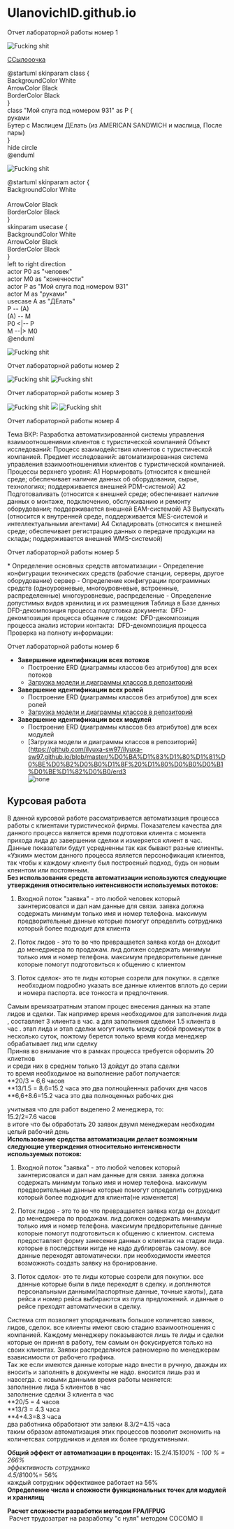 <H1>UlanovichID.github.io</H1>
<body><p><font size="5" color="red" face="Arial"></font>Отчет лабораторной работы номер 1</p>
  <img src="https://github.com/ilyuxa-sw97/UlanovichID.github.io/blob/master/model12346.png" alt="Fucking shit">

  <p><a href="https://github.com/ilyuxa-sw97/UlanovichID.github.io/blob/master/model.png">ССылооочка</a></p>
 
  <p><font size="5" color="red" face="Arial"></font>@startuml
skinparam class {<br />
	BackgroundColor White<br />
	ArrowColor Black<br />
	BorderColor Black<br />
}<br />
class "Мой слуга под номером 931" as P {<br />
 руками<br />
Бутер с Маслицем ДЕлать (из AMERICAN SANDWICH и маслица, После пары)<br />
}<br />
hide circle<br />
@enduml<br />
</p>
<img src="https://github.com/ilyuxa-sw97/UlanovichID.github.io/blob/master/%D0%91%D0%B5%D0%B7%D1%8B%D0%BC%D1%8F%D0%BD%D0%BD%D1%8B%D0%B9.png" alt="Fucking shit">

<p><font size="5" color="red" face="Arial"></font>@startuml
skinparam actor {<br />
	BackgroundColor White<br /><br />
	ArrowColor Black<br />
	BorderColor Black<br />
}<br />
skinparam usecase {<br />
	BackgroundColor White<br />
	ArrowColor Black<br />
	BorderColor Black<br />
}<br />
left to right direction<br />
actor P0 as "человек"<br />
actor M0 as "конечности"<br />
actor P as "Мой слуга под номером 931"<br />
actor M as "руками"<br />
usecase A as "ДЕлать"<br />
P -- (A)<br />
(A) -- M<br />
P0 <|-- P<br />
M --|> M0<br />
@enduml</p>

<img src="https://github.com/ilyuxa-sw97/UlanovichID.github.io/blob/master/%D0%91%D0%B5%D0%B7%D1%8B%D0%BC%D1%8F%D0%BD%D0%BD%D1%8B%D0%B91.png" alt="Fucking shit">



<p><font size="5" color="red" face="Arial"></font>Отчет лабораторной работы номер 2</p>
<img src="https://github.com/ilyuxa-sw97/UlanovichID.github.io/blob/master/lab3/model2.png" alt="Fucking shit">
<img src="https://github.com/ilyuxa-sw97/UlanovichID.github.io/blob/master/lab3/model1.png" alt="Fucking shit">

<p><font size="5" color="red" face="Arial"></font>Отчет лабораторной работы номер 3</p>
<img src="https://github.com/ilyuxa-sw97/UlanovichID.github.io/blob/master/lab3/model2.png" alt="Fucking shit">
<img src="https://github.com/ilyuxa-sw97/UlanovichID.github.io/blob/master/lab3/model.png">
<img src="https://github.com/ilyuxa-sw97/UlanovichID.github.io/blob/master/lab3/model3.png" alt="Fucking shit">
<p><font size="5" color="red" face="Arial"></font>Отчет лабораторной работы номер 4</p>
Тема ВКР:
Разработка автоматизированной системы управления взаимоотношениями клиентов с туристической компанией
Объект исследований:
Процесс взаимодействия клиентов с туристической компанией.
Предмет исследований:
автоматизированная система управления взаимоотношениями клиентов с туристической компанией.
Процессы верхнего уровня:
A1 Нормировать (относится к внешней среде; обеспечивает наличие данных об оборудовании, сырье, технологиях; поддерживается внешней PDM-системой)
A2 Подготоваливать (относится к внешней среде; обеспечивает наличие данных о монтаже, подключению, обслуживанию и ремонту оборудования; поддерживается внешней EAM-системой)
A3 Выпускать (относится к внутренней среде, поддерживается MES-системой и интеллектуальными агентами)
A4 Складировать (относится к внешней среде; обеспечивает регистрацию данных о передаче продукции на склады; поддерживается внешней WMS-системой)
<img src="https://github.com/ilyuxa-sw97/ilyuxa-sw97.github.io/blob/master/%D0%BA%D1%83%D1%80%D1%81%D0%BE%D0%B2%D0%B0%D1%8F%20%D1%80%D0%B0%D0%B1%D0%BE%D1%82%D0%B0/model.png" alt="">
<img src="https://github.com/ilyuxa-sw97/ilyuxa-sw97.github.io/blob/master/%D0%BA%D1%83%D1%80%D1%81%D0%BE%D0%B2%D0%B0%D1%8F%20%D1%80%D0%B0%D0%B1%D0%BE%D1%82%D0%B0/model (1).png" alt="">
<img src="https://github.com/ilyuxa-sw97/ilyuxa-sw97.github.io/blob/master/%D0%BA%D1%83%D1%80%D1%81%D0%BE%D0%B2%D0%B0%D1%8F%20%D1%80%D0%B0%D0%B1%D0%BE%D1%82%D0%B0/model%20(2).png" alt="">
<img src="https://github.com/ilyuxa-sw97/ilyuxa-sw97.github.io/blob/master/%D0%BA%D1%83%D1%80%D1%81%D0%BE%D0%B2%D0%B0%D1%8F%20%D1%80%D0%B0%D0%B1%D0%BE%D1%82%D0%B0/model%20(5).png" alt="">
<img src="https://github.com/ilyuxa-sw97/ilyuxa-sw97.github.io/blob/master/%D0%BA%D1%83%D1%80%D1%81%D0%BE%D0%B2%D0%B0%D1%8F%20%D1%80%D0%B0%D0%B1%D0%BE%D1%82%D0%B0/model%20(6).png" alt="">
















<p><font size="5" color="red" face="Arial"></font>Отчет лабораторной работы номер 5</p>
* Определение основных средств автоматизации
  - Определение конфигурации технических средств (рабочие станции, серверы, другое оборудование)
 	сервер
  - Определение конфигурации программных средств (одноуровневые, многоуровневые, встроенные, распределенные)
  многоуровневые, распределеные
  - Определение допустимых видов хранилищ и их размещения
  Таблица в Базе данных
 DFD-декомпозиция процесса подготовка документа:
 <img src="https://github.com/ilyuxa-sw97/ilyuxa-sw97.github.io/blob/master/%D0%BA%D1%83%D1%80%D1%81%D0%BE%D0%B2%D0%B0%D1%8F%20%D1%80%D0%B0%D0%B1%D0%BE%D1%82%D0%B0/podgotovka_dokumentov.png" alt="">
  DFD-декомпозиция процесса общение с лидом:
  <img src="https://github.com/ilyuxa-sw97/ilyuxa-sw97.github.io/blob/master/%D0%BA%D1%83%D1%80%D1%81%D0%BE%D0%B2%D0%B0%D1%8F%20%D1%80%D0%B0%D0%B1%D0%BE%D1%82%D0%B0/obshenie_s%20_lid.png" alt="">
  DFD-декомпозиция процесса анализ истории контакта:
    <img src="https://github.com/ilyuxa-sw97/ilyuxa-sw97.github.io/blob/master/%D0%BA%D1%83%D1%80%D1%81%D0%BE%D0%B2%D0%B0%D1%8F%20%D1%80%D0%B0%D0%B1%D0%BE%D1%82%D0%B0/histiry_of_client.png" alt="">
  DFD-декомпозиция процесса Проверка на полноту информации:
    <img src="https://github.com/ilyuxa-sw97/ilyuxa-sw97.github.io/blob/master/%D0%BA%D1%83%D1%80%D1%81%D0%BE%D0%B2%D0%B0%D1%8F%20%D1%80%D0%B0%D0%B1%D0%BE%D1%82%D0%B0/polnota_info.png" alt="">
  <p><font size="5" color="red" face="Arial"></font>Отчет лабораторной работы номер 6</p>

* **Завершение идентификации всех потоков**
  - Построение ERD (диаграммы классов без атрибутов) для всех потоков
  - [Загрузка модели и диаграммы классов в репозиторий](https://github.com/ilyuxa-sw97/ilyuxa-sw97.github.io/blob/master/%D0%BA%D1%83%D1%80%D1%81%D0%BE%D0%B2%D0%B0%D1%8F%20%D1%80%D0%B0%D0%B1%D0%BE%D1%82%D0%B0/ERD)
  <img src="https://github.com/ilyuxa-sw97/ilyuxa-sw97.github.io/blob/master/%D0%BA%D1%83%D1%80%D1%81%D0%BE%D0%B2%D0%B0%D1%8F%20%D1%80%D0%B0%D0%B1%D0%BE%D1%82%D0%B0/dLFBRXCn55tNNs5btpzWKLg1L8dIAXJOP6DcJ6FYiOFj0OM7LCfZ4wHAY0KII8W_c5QDc2Oa_GNF7t6JEqvdaX4WDYFDlUUS-_2vMzOnuz944jiJgiyCIsWacRNq9TdOPb7loEXKnJjQQaCVTeNZPEEcCVevHhObG02eJSnDDVIQeCejvOGRK6Pfot_ti-B4p_pOv.png" alt="">
* **Завершение идентификации всех ролей**
  - Построение ERD (диаграммы классов без атрибутов) для всех ролей
  - [Загрузка модели и диаграммы классов в репозиторий](https://github.com/ilyuxa-sw97/ilyuxa-sw97.github.io/blob/master/%D0%BA%D1%83%D1%80%D1%81%D0%BE%D0%B2%D0%B0%D1%8F%20%D1%80%D0%B0%D0%B1%D0%BE%D1%82%D0%B0/role)
  <img src="https://github.com/ilyuxa-sw97/ilyuxa-sw97.github.io/blob/master/%D0%BA%D1%83%D1%80%D1%81%D0%BE%D0%B2%D0%B0%D1%8F%20%D1%80%D0%B0%D0%B1%D0%BE%D1%82%D0%B0/VP0nJiCm58Rd-XHMzzw0eRHYZ5JHWON5E5PZ6iULxGXLWDGY8GOaBW03Y0i4GI0gfLpX-KOuSG81LMJB-__tlTz_NnkYJ2fYfASycH551AOnqHgVeiw0qEb4oJG9XpAM2Xz4t33KsLLAdlZ987OMPvGgPAezEaUUifSORkQOQDo5UzZ0EnHTL6iZ9cSnyzgjlO4Nf.png" alt="">
* **Завершение идентификации всех модулей**
  - Построение ERD (диаграммы классов без атрибутов) для всех модулей
  - [Загрузка модели и диаграммы классов в репозиторий](https://github.com/ilyuxa-sw97/ilyuxa-sw97.github.io/blob/master/%D0%BA%D1%83%D1%80%D1%81%D0%BE%D0%B2%D0%B0%D1%8F%20%D1%80%D0%B0%D0%B1%D0%BE%D1%82%D0%B0/erd3 <br>
 ![none](https://github.com/ilyuxa-sw97/ilyuxa-sw97.github.io/blob/master/%D0%BA%D1%83%D1%80%D1%81%D0%BE%D0%B2%D0%B0%D1%8F%20%D1%80%D0%B0%D0%B1%D0%BE%D1%82%D0%B0/ZPBFRjGm4CRFzLDOlVVINZcK5hWX9AZ4sKsihhL9lBApHUMF10jjGI3j2_0Gsz1LmswJliBC6-7Hx9yeib1FSJxxztayyntwKhbod6V23qqnKaxbCicKz_A3s3bIoV3CsN6H7jlCElbsO4ejTfuwPz-nSfI58-6WTQbsNUcJO9VdHMdA2wcyt8NVqC8jVeKbrBjYj.png) 
## Курсовая работа

В данной курсовой работе рассматривается автоматизация процесса работы с клиентами туристической фирмы. 
Показателем качества для данного процесса является время подготовки клиента с момента прихода лида до завершении сделки и измеряется клиент в час. Данные показатели будут усредненны так как бывают разные клиенты. «Узким»
местом данного процесса является персонофикация клиентов, так чтобы к каждому
клиенту был построеный подход, будь он новым клеинтом или постоянным. <br>
**Без использования средств автоматизации используются следующие утверждения
относительно интенсивности используемых потоков:**
1. Входной поток "заявка" - это любой человек который заинтерисовался и дал нам данные для связи. заявка должна содержать минимум только имя и номер телефона. максимум предворительные данные которые помогут определить сотрудника который более подходит для клиента<br>

2. Поток лидов  - это то во что превращается заявка когда он доходит до менедржера по продажам.  лид должен содержать минимум только имя и номер телефона. максимум предворительные данные которые помогут подготовиться к общению с клиентом<br>

3. Поток сделок- это те лиды которые созрели для покупки. в сделке необходиом подробно указать все данные клиентов вплоть до серии и номера паспорта. все тонкоста и предпочтения.<br>
	
Самым времязатратным этапом процес внесения данных на  этапе лидов и сделки.  Так
например время необходимое для заполнения лида , составляет 3 клиента в час. а для заполнения сделкеи 1.5 клиента в час . этап лида и этап сделки могут иметь между собой промежуток в несколько суток, пожтому берется только время когда менеджер обрабатывает лид или сделку<br>
Приняв во внимание что в рамках процесса требуется оформить  20 клиетнов<br>
 и среди них в среднем только 13 дойдут до этапа сделки <br>
то время необходимое на выполнение работ получается:<br>
**20/3 = 6,6 часов<br>
 **13/1.5 = 8.6=15.2 часа это два полноцйенных рабочих дня часов<br>
 **6,6+8.6=15.2 часа это два полноценных рабочих дня<br>
 
учитывая что для работ выделено 2 менеджера, то:<br>
15.2/2=7.6 часов<br>
в итоге что бы обработать 20 заявок двумя менеджерам необходим целый рабочий день<br>
**Использование средства автоматизации делает возможным следующие утверждения
относительно интенсивности используемых потоков:**<br>
1. Входной поток "заявка" - это любой человек который заинтерисовался и дал нам данные для связи. заявка должна содержать минимум только имя и номер телефона. максимум предворительные данные которые помогут определить сотрудника который более подходит для клиента(не изменяется)<br>

2. Поток лидов  - это то во что превращается заявка когда он доходит до менедржера по продажам.  лид должен содержать минимум только имя и номер телефона. максимум предворительные данные которые помогут подготовиться к общению с клиентом. система предоставляет форму занесения данных о клиентах на стадии лида. которые в последствии нигде не надо дублировтаь самому. все данные переходят автоматически. при необходимости имеется возможноть создать заявку на бронирование.<br>

3. Поток сделок- это те лиды которые созрели для покупки. все данные которые были в лиде переходят в сделку. и доплняются персональными данными(паспортные данные, точные каюты), дата рейса и номер рейса выбираются из пула предложений. и данные о рейсе преходят автоматически в сделку.<br>

Система crm позволяет упорядачивать большое количетсво заявок, лидов, сделок. все клиенты имеют свою стадию взаимоотношения с компанией. Каждому менеджеру показываются лишь те лиды и сделки которые он принял в работу, тем самым он фокусируется только на своих клиентах.
Заявки распределяются равномерно по менеджерам взависимости от рабочего графика. <br>
Так же если имеются данные которые надо внести в ручную, дважды их вносить и заполнять в документы не надо. вносится лишь раз и навсегда.
с новыми данными время работы меняется:<br>
заполнение лида 5 клиентов в час <br>
заполнение сделки 3 клиента в час <br>
**20/5 = 4 часов<br>
 **13/3 = 4.3 часа <br>
 **4+4.3=8.3 часа <br>
 два работника обработают эти заявки
8.3/2=4.15 часа<br>
таким образом автоматизация этих процессов позволит экономить на количетсвах сотрудников и делая их более продуктивными. <br>

**Общий эффект от автоматизации в процентах:**
15.2/4.15*100% - 100 % = 266% <br>
эффективность сотрудника <br>
4.5/8*100%= 56% <br>
каждый сотрудник эффективнее работает на 56% <br>
**Определение числа и сложности функциональных точек для модулей и хранилищ**<br>

<img src="https://github.com/ilyuxa-sw97/ilyuxa-sw97.github.io/blob/master/%D0%BA%D1%83%D1%80%D1%81%D0%BE%D0%B2%D0%B0%D1%8F%20%D1%80%D0%B0%D0%B1%D0%BE%D1%82%D0%B0/%D1%81%D0%BB%D0%BE%D0%B6%D0%BD%D0%BE%D1%81%D1%82%D1%8C%20%D0%B4%D0%B0%D0%BD%D0%BD%D1%8B%D1%85.png" alt=""><br>
**Расчет сложности разработки методом FPA/IFPUG**<br>
<img src="https://github.com/ilyuxa-sw97/ilyuxa-sw97.github.io/blob/master/%D0%BA%D1%83%D1%80%D1%81%D0%BE%D0%B2%D0%B0%D1%8F%20%D1%80%D0%B0%D0%B1%D0%BE%D1%82%D0%B0/kloc.png" alt="">
Расчет трудозатрат на разработку "с нуля" методом COCOMO II<br>
<img src="https://github.com/ilyuxa-sw97/ilyuxa-sw97.github.io/blob/master/%D0%BA%D1%83%D1%80%D1%81%D0%BE%D0%B2%D0%B0%D1%8F%20%D1%80%D0%B0%D0%B1%D0%BE%D1%82%D0%B0/cocomo2.png" alt="">

</body>
</body>

